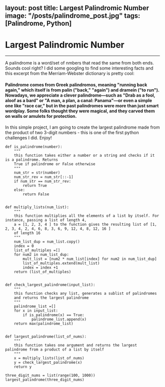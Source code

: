 layout: post
title: Largest Palindromic Number
image: "/posts/palindrome_post.jpg"
tags: [Palindrome, Python]
---

# Largest Palindromic Number

---

A palindrome is a word/set of nmbers that read the same from both ends. Sounds cool right? I did some googling to find some interesting facts and this excerpt from the Merriam-Webster dictionary is pretty cool:

#### Palindrome comes from Greek palindromos, meaning "running back again," which itself is from palin ("back," "again") and dramein ("to run"). Nowadays, we appreciate a  clever palindrome—such as "Drab as a fool, aloof as a bard" or "A man, a plan, a canal: Panama"—or even a simple one like "race car," but in the past palindromes were more than just smart wordplay. Some folks thought they were magical, and they carved them on walls or amulets for protection.

In this simple project, I am going to create the largest palindrome made from the product of two 3-digit numbers - this is one of the first python challenges I did. Enjoy!

```
def is_palindrome(number):
    """
    this function takes either a number or a string and checks if it is a palindrome. Returns
    True if palindrome or False otherwise
    """
    num_str = str(number)
    num_str_rev = num_str[::-1]
    if num_str == num_str_rev:
        return True
    else:
        return False


def multiply_lists(num_list):
    """
    this function multiplies all the elements of a list by itself. For instance, passing a list of length 4,
    a = [1, 2, 3, 4 ] to the function gives the resulting list of [1, 2, 3, 4, 2, 4, 6, 8, 3, 6, 9, 12, 4, 8, 12, 16 ]
    of length 16
    """
    num_list_dup = num_list.copy()
    index = 0
    list_of_multiples =[]
    for num2 in num_list_dup:
        mult_list = [num2 * num_list[index] for num2 in num_list_dup]
        list_of_multiples.extend(mult_list)
        index = index +1
    return (list_of_multiples)


def check_largest_palindrome(input_list):
    """
    this function checks any list, generates a sublist of palindromes
    and returns the largest palindrome
    """
    palindrome_list =[]
    for x in input_list:
        if is_palindrome(x) == True:
            palindrome_list.append(x)
    return max(palindrome_list)


def largest_palindrome(list_of_nums):
    """
    this function takes one argument and returns the largest palindrome from a product of a list by itself 
    """
    x = multiply_lists(list_of_nums)
    y = check_largest_palindrome(x)
    return y

three_digit_nums = list(range(100, 1000))
largest_palindrome(three_digit_nums)

```

